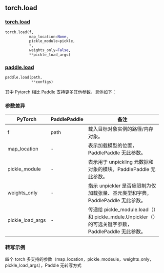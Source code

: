 ## torch.load
### [torch.load](https://pytorch.org/docs/stable/generated/torch.load.html?highlight=load#torch.load)

```python
torch.load(f,
           map_location=None,
           pickle_module=pickle,
           *,
           weights_only=False,
           **pickle_load_args)
```

### [paddle.load](https://www.paddlepaddle.org.cn/documentation/docs/zh/api/paddle/load_cn.html#load)

```python
paddle.load(path,
            **configs)
```

其中 Pytorch 相比 Paddle 支持更多其他参数，具体如下：
### 参数差异
| PyTorch       | PaddlePaddle | 备注                                                   |
| ------------- | ------------ | ------------------------------------------------------ |
| f             | path         | 载入目标对象实例的路径/内存对象。                   |
| map_location  | -            | 表示加载模型的位置，PaddlePaddle 无此参数。                   |
| pickle_module | -            | 表示用于 unpickling 元数据和对象的模块，PaddlePaddle 无此参数。                       |
| weights_only  | -            | 指示 unpickler 是否应限制为仅加载张量、基元类型和字典，PaddlePaddle 无此参数。                   |
| pickle_load_args| -          | 传递给 pickle_module.load（）和 pickle_mdule.Unpickler（）的可选关键字参数，PaddlePaddle 无此参数。                   |


### 转写示例
四个 torch 多支持的参数（map_location，pickle_modeule，weights_only，pickle_load_args），Paddle 无转写方式
